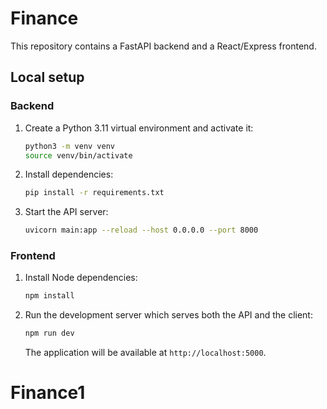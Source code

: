 # Finance

This repository contains a FastAPI backend and a React/Express frontend.

## Local setup

### Backend
1. Create a Python 3.11 virtual environment and activate it:
   ```bash
   python3 -m venv venv
   source venv/bin/activate
   ```
2. Install dependencies:
   ```bash
   pip install -r requirements.txt
   ```
3. Start the API server:
   ```bash
   uvicorn main:app --reload --host 0.0.0.0 --port 8000
   ```

### Frontend
1. Install Node dependencies:
   ```bash
   npm install
   ```
2. Run the development server which serves both the API and the client:
   ```bash
   npm run dev
   ```
   The application will be available at `http://localhost:5000`.

# Finance1
